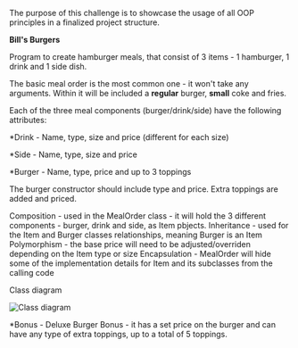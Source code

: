 The purpose of this challenge is to showcase the usage of all OOP principles in a finalized project structure.

  **Bill's Burgers**

Program to create hamburger meals, that consist of 3 items - 1 hamburger, 1 drink and 1 side dish.

The basic meal order is the most common one - it won't take any arguments. Within it will be included a **regular** burger, **small** coke and fries.

Each of the three meal components (burger/drink/side) have the following attributes:

*Drink - Name, type, size and price (different for each size)

*Side - Name, type, size and price

*Burger - Name, type, price and up to 3 toppings


The burger constructor should include type and price.
Extra toppings are added and priced.

Composition - used in the MealOrder class - it will hold the 3 different components - burger, drink and side, as Item pbjects.
Inheritance - used for the Item and Burger classes relationships, meaning Burger is an Item
Polymorphism - the base price will need to be adjusted/overriden depending on the Item type or size
Encapsulation - MealOrder will hide some of the implementation details for Item and its subclasses from the calling code 

Class diagram

![Class diagram](https://github.com/user-attachments/assets/624a176a-2c54-44cf-8e90-a6f0f1816440)

*Bonus - Deluxe Burger Bonus - it has a set price on the burger and can have any type of extra toppings, up to a total of 5 toppings.

